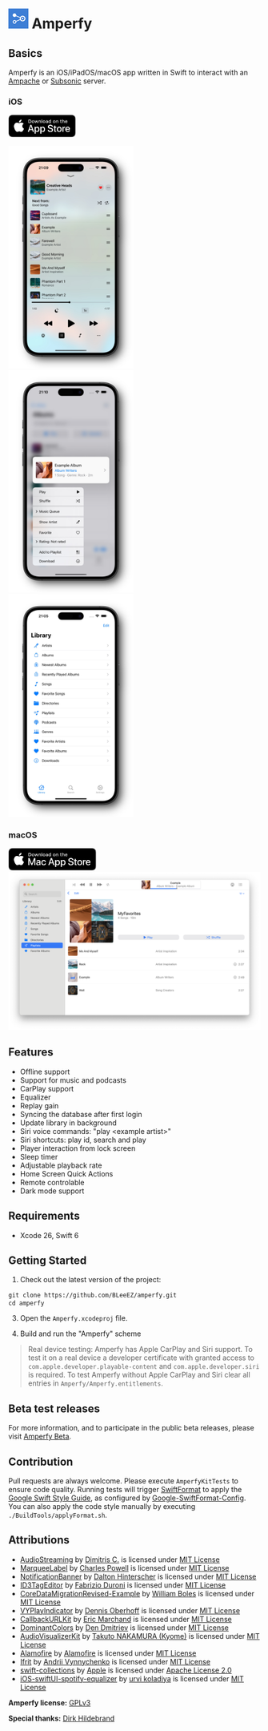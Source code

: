 # ![Logo](https://github.com/BLeeEZ/amperfy/blob/master/AmperfyKit/Assets/Assets.xcassets/AppIcon.appiconset/Icon-40.png) Amperfy

## Basics

Amperfy is an iOS/iPadOS/macOS app written in Swift to interact with an [Ampache](http://ampache.github.io) or [Subsonic](http://www.subsonic.org) server.

### iOS

<a href="https://apps.apple.com/app/amperfy-music/id1530145038#?platform=iphone">
  <img src=".github/AppStore/Download_on_the_App_Store_Badge_US-UK_RGB_blk_092917.svg" height="45" />
</a>

<img src=".github/Screenshots/Player.jpg" width="250" alt="Screenshot of the Amperfy player" /> &nbsp;
<img src=".github/Screenshots/AlbumDetail.jpg" width="250" alt="Screenshot of the Amperfy artist detail view" /> &nbsp;
<img src=".github/Screenshots/Library.jpg" width="250" alt="Screenshot of the Amperfy library view" />

### macOS

<a href="https://apps.apple.com/app/amperfy-music/id1530145038#?platform=mac">
  <img src=".github/AppStore/Download_on_the_Mac_App_Store_Badge_US-UK_RGB_blk_092917.svg" height="45" />
</a>

<img src=".github/Screenshots/macOS-Playlist.png" width="750" alt="Screenshot of the Amperfy playlist view in macOS" />

## Features

- Offline support
- Support for music and podcasts
- CarPlay support
- Equalizer
- Replay gain
- Syncing the database after first login
- Update library in background
- Siri voice commands: "play \<example artist\>"
- Siri shortcuts: play id, search and play
- Player interaction from lock screen
- Sleep timer
- Adjustable playback rate
- Home Screen Quick Actions
- Remote controlable
- Dark mode support

## Requirements

* Xcode 26, Swift 6

## Getting Started

1. Check out the latest version of the project:
  ```
  git clone https://github.com/BLeeEZ/amperfy.git
  cd amperfy
  ```

3. Open the `Amperfy.xcodeproj` file.

4. Build and run the "Amperfy" scheme

  >Real device testing: Amperfy has Apple CarPlay and Siri support. To test it on a real device a developer certificate with granted access to `com.apple.developer.playable-content` and `com.apple.developer.siri` is required. To test Amperfy without Apple CarPlay and Siri clear all entries in `Amperfy/Amperfy.entitlements`.

## Beta test releases

For more information, and to participate in the public beta releases, please visit [Amperfy Beta](https://github.com/BLeeEZ/amperfy/issues/25).

## Contribution

Pull requests are always welcome. Please execute `AmperfyKitTests` to ensure code quality. Running tests will trigger [SwiftFormat](https://github.com/nicklockwood/SwiftFormat) to apply the [Google Swift Style Guide](https://google.github.io/swift), as configured by [Google-SwiftFormat-Config](https://github.com/NoemiRozpara/Google-SwiftFormat-Config). You can also apply the code style manually by executing `./BuildTools/applyFormat.sh`.

## Attributions

- [AudioStreaming](https://github.com/dimitris-c/AudioStreaming) by [Dimitris C.](https://github.com/dimitris-c) is licensed under [MIT License](https://github.com/dimitris-c/AudioStreaming/blob/main/LICENSE)
- [MarqueeLabel](https://github.com/cbpowell/MarqueeLabel) by [Charles Powell](https://github.com/cbpowell) is licensed under [MIT License](https://github.com/cbpowell/MarqueeLabel/blob/master/LICENSE)
- [NotificationBanner](https://github.com/Daltron/NotificationBanner) by [Dalton Hinterscher](https://github.com/Daltron) is licensed under [MIT License](https://github.com/Daltron/NotificationBanner/blob/master/LICENSE)
- [ID3TagEditor](https://github.com/chicio/ID3TagEditor) by [Fabrizio Duroni](https://github.com/chicio) is licensed under [MIT License](https://github.com/chicio/ID3TagEditor/blob/master/LICENSE.md)
- [CoreDataMigrationRevised-Example](https://github.com/wibosco/CoreDataMigrationRevised-Example) by [William Boles](https://github.com/wibosco) is licensed under [MIT License](https://github.com/wibosco/CoreDataMigrationRevised-Example/blob/master/LICENSE)
- [VYPlayIndicator](https://github.com/obrhoff/VYPlayIndicator) by [Dennis Oberhoff](https://github.com/obrhoff) is licensed under [MIT License](https://github.com/obrhoff/VYPlayIndicator/blob/master/LICENSE)
- [CallbackURLKit](https://github.com/phimage/CallbackURLKit) by [Eric Marchand](https://github.com/phimage) is licensed under [MIT License](https://github.com/phimage/CallbackURLKit/blob/master/LICENSE)
- [DominantColors](https://github.com/DenDmitriev/DominantColors) by [Den Dmitriev](https://github.com/DenDmitriev) is licensed under [MIT License](https://github.com/DenDmitriev/DominantColors/blob/main/LICENSE)
- [AudioVisualizerKit](https://github.com/Kyome22/AudioVisualizerKit) by [Takuto NAKAMURA (Kyome)](https://github.com/Kyome22) is licensed under [MIT License](https://github.com/Kyome22/AudioVisualizerKit/blob/main/LICENSE)
- [Alamofire](https://github.com/Alamofire/Alamofire) by [Alamofire](https://github.com/Alamofire) is licensed under [MIT License](https://github.com/Alamofire/Alamofire/blob/master/LICENSE)
- [Ifrit](https://github.com/ukushu/Ifrit) by [Andrii Vynnychenko](https://github.com/ukushu) is licensed under [MIT License](https://github.com/ukushu/Ifrit/blob/main/LICENSE.md)
- [swift-collections](https://github.com/apple/swift-collections) by [Apple](https://github.com/apple) is licensed under [Apache License 2.0](https://github.com/apple/swift-collections/blob/main/LICENSE.txt)
- [iOS-swiftUI-spotify-equalizer](https://github.com/urvi-k/iOS-swiftUI-spotify-equalizer) by [urvi koladiya](https://github.com/urvi-k) is licensed under [MIT License](https://github.com/urvi-k/iOS-swiftUI-spotify-equalizer/blob/main/LICENSE)

**Amperfy license:** [GPLv3](https://github.com/BLeeEZ/Amperfy/blob/master/LICENSE)

**Special thanks:** [Dirk Hildebrand](https://apps.apple.com/us/developer/dirk-hildebrand/id654444924)
